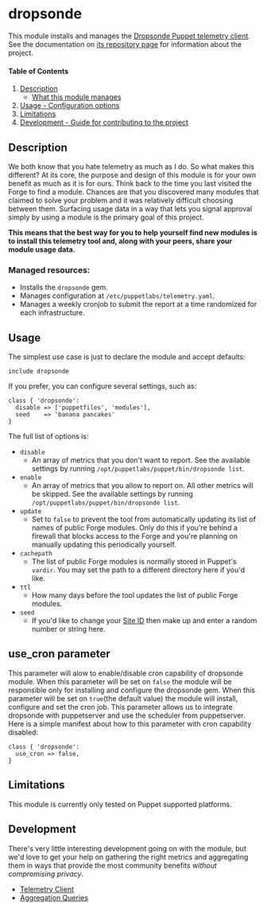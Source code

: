 # dropsonde

This module installs and manages the [Dropsonde Puppet telemetry client](https://github.com/puppetlabs/dropsonde).
See the documentation on [its repository page](https://github.com/puppetlabs/dropsonde) for information about the project.

#### Table of Contents

1. [Description](#description)
   - [What this module manages](#managed-resources)
2. [Usage - Configuration options](#usage)
3. [Limitations](#limitations)
4. [Development - Guide for contributing to the project](#development)

## Description

We both know that you hate telemetry as much as I do. So what makes this
different? At its core, the purpose and design of this module is for your own
benefit as much as it is for ours. Think back to the time you last visited the
Forge to find a module. Chances are that you discovered many modules that
claimed to solve your problem and it was relatively difficult choosing between
them. Surfacing usage data in a way that lets you signal approval simply by
using a module is the primary goal of this project.

**This means that the best way for you to help yourself find new modules is to
install this telemetry tool and, along with your peers, share your module usage
data.**

### Managed resources:

- Installs the `dropsonde` gem.
- Manages configuration at `/etc/puppetlabs/telemetry.yaml`.
- Manages a weekly cronjob to submit the report at a time randomized for each infrastructure.

## Usage

The simplest use case is just to declare the module and accept defaults:

```puppet
include dropsonde
```

If you prefer, you can configure several settings, such as:

```puppet
class { 'dropsonde':
  disable => ['puppetfiles', 'modules'],
  seed    => 'banana pancakes'
}
```

The full list of options is:

- `disable`
  - An array of metrics that you don't want to report. See the available settings
    by running `/opt/puppetlabs/puppet/bin/dropsonde list`.
- `enable`
  - An array of metrics that you allow to report on. All other metrics will be skipped.
    See the available settings by running `/opt/puppetlabs/puppet/bin/dropsonde list`.
- `update`
  - Set to `false` to prevent the tool from automatically updating its list of
    names of public Forge modules. Only do this if you're behind a firewall that
    blocks access to the Forge and you're planning on manually updating this
    periodically yourself.
- `cachepath`
  - The list of public Forge modules is normally stored in Puppet's `vardir`.
    You may set the path to a different directory here if you'd like.
- `ttl`
  - How many days before the tool updates the list of public Forge modules.
- `seed`
  - If you'd like to change your [Site ID](https://github.com/puppetlabs/dropsonde#privacy)
    then make up and enter a random number or string here.

## use_cron parameter

This parameter will alow to enable/disable cron capability of dropsonde module.
When this parameter will be set on `false` the module will be responsible only for installing and configure the dropsonde gem.
When this parameter will be set on `true`(the default value) the module will install, configure and set the cron job.
This parameter allows us to integrate dropsonde with puppetserver and use the scheduler from puppetserver.
Here is a simple manifest about how to this parameter with cron capability disabled:

```puppet
class { 'dropsonde':
  use_cron => false,
}
```

## Limitations

This module is currently only tested on Puppet supported platforms.

## Development

There's very little interesting development going on with the module, but we'd
love to get your help on gathering the right metrics and aggregating them in
ways that provide the most community benefits _without compromising privacy_.

- [Telemetry Client](https://github.com/puppetlabs/dropsonde)
- [Aggregation Queries](https://github.com/puppetlabs/dropsonde-aggregation)
